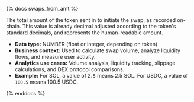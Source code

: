 {% docs swaps_from_amt %}

The total amount of the token sent in to initiate the swap, as recorded on-chain. This value is already decimal adjusted according to the token's standard decimals, and represents the human-readable amount.

- **Data type:** NUMBER (float or integer, depending on token)
- **Business context:** Used to calculate swap volume, analyze liquidity flows, and measure user activity.
- **Analytics use cases:** Volume analysis, liquidity tracking, slippage calculations, and DEX protocol comparisons.
- **Example:** For SOL, a value of `2.5` means 2.5 SOL. For USDC, a value of `100.5` means 100.5 USDC.

{% enddocs %}